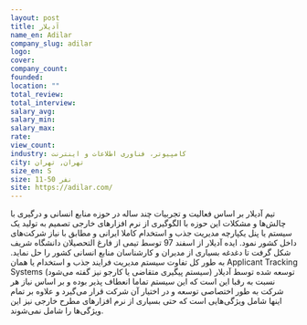 ```yaml
---
layout: post
title: آدیلار
name_en: Adilar
company_slug: adilar
logo: 
cover: 
company_count:
founded:
location: ""
total_review: 
total_interview: 
salary_avg: 
salary_min: 
salary_max: 
rate: 
view_count: 
industry: کامپیوتر، فناوری اطلاعات و اینترنت
city: تهران, تهران
size_en: S
size: 11-50 نفر
site: https://adilar.com/
---
```


تیم آدیلار بر اساس فعالیت و تجربیات چند ساله در حوزه منابع انسانی و درگیری با چالش‌ها و مشکلات این حوزه با الگوگیری از نرم افزارهای خارجی تصمیم به تولید یک سیستم یا پنل یکپارچه مدیریت جذب و استخدام کاملا ایرانی و مطابق با نیاز شرکت‌های داخل کشور نمود. ایده آدیلار از اسفند 97 توسط تیمی از فارغ التحصیلان دانشگاه شریف شکل گرفت تا دغدغه بسیاری از مدیران و کارشناسان منابع انسانی کشور را حل نماید. به طور کل تفاوت سیستم‌ مدیریت فرایند جذب و استخدام یا همان Applicant Tracking Systems (سیستم پیگیری متقاضی یا کارجو نیز گفته می‌شود) توسعه شده توسط آدیلار نسبت به رقبا این است که این سیستم تماما انعطاف پذیر بوده و بر اساس نیاز هر شرکت به طور اختصاصی توسعه و در اختیار آن شرکت قرار می‌گیرد و علاوه بر تمام اینها شامل ویژگی‌هایی است که حتی بسیاری از نرم افزارهای مطرح خارجی نیز این ویژگی‌ها را شامل نمی‌شوند.